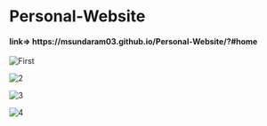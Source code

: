 # <h1> Personal-Website </h1>
<h4> link=> https://msundaram03.github.io/Personal-Website/?#home </h4>

![First](https://user-images.githubusercontent.com/100022215/157763090-431d12a6-b5d2-4ff6-915b-6d20270abee4.jpeg)

![2](https://user-images.githubusercontent.com/100022215/157763127-fd285485-10e2-42bb-8286-915d60ab2bee.jpeg)

![3](https://user-images.githubusercontent.com/100022215/157763160-aee5c6db-c1c4-4582-b9ff-9c214d089f1c.jpeg)

![4](https://user-images.githubusercontent.com/100022215/157763183-0aa9d3b6-b180-41f9-8dda-525facbb8280.jpeg)

